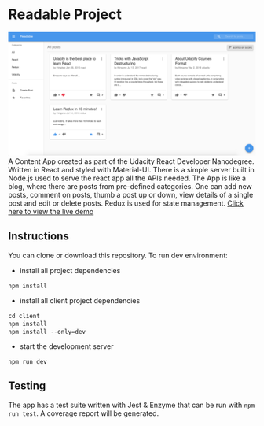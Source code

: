 # Readable Project

![Readable home page](https://raw.githubusercontent.com/caioblasio/reactnd-p2-readable/master/readable.png)
A Content App created as part of the Udacity React Developer Nanodegree. Written in React and styled with Material-UI. There is a simple server built in Node.js used to serve the react app all the APIs needed. The App is like a blog, where there are posts from pre-defined categories. One can add new posts, comment on posts, thumb a post up or down, view details of a single post and edit or delete posts. Redux is used for state management.
 [Click here to view the live demo](https://readable-caioblasio.herokuapp.com)

## Instructions

You can clone or download this repository. To run dev environment:

* install all project dependencies

```
npm install
```
* install all client project dependencies

```
cd client
npm install
npm install --only=dev
```
* start the development server

```
npm run dev
```

## Testing

The app has a test suite written with Jest & Enzyme that can be run with `npm run test`. A coverage report will be generated.